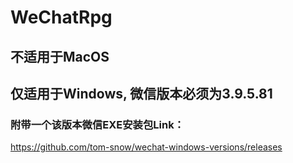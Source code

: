 # WeChatRpg

## 不适用于MacOS
## 仅适用于Windows, 微信版本必须为3.9.5.81

### 附带一个该版本微信EXE安装包Link：
https://github.com/tom-snow/wechat-windows-versions/releases
